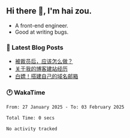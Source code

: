 ## Hi there 👋, I'm hai zou.

- A front-end engineer.
- Good at writing bugs.

### 📖 Latest Blog Posts
<!-- BLOG-POST-LIST:START -->
- [被裁员后，应该怎么做？](https://blog.izou.top/2025/01/layoff-experience/)
- [关于我的博客建站经历](https://blog.izou.top/2025/01/blog-site-build/)
- [白嫖！搭建自己的域名邮箱](https://blog.izou.top/2025/01/domain-mail/)
<!-- BLOG-POST-LIST:END -->

### 🕐 WakaTime
<!--START_SECTION:waka-->

```txt
From: 27 January 2025 - To: 03 February 2025

Total Time: 0 secs

No activity tracked
```

<!--END_SECTION:waka-->
